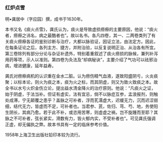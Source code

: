 ### 红炉点雪

明•龚居中（字应园）撰，成书于1630年。

本书又名《痰火点雪》，龚氏认为，痰火是导致虚损痨瘵的主要原因，他说：“痰火者，痨瘵之讳名，病之最酷者也”。故以名书。各凡四卷，其一、二两卷类列了有关痰火痨瘵各证的鉴别诊断与治疗，大都以脉验证，因证立法，由法定方。因此，在每条证论之后，各列主方、捷方，并附治验，以反复说明正治、从治各有所宜。第三卷除列有部分分论与杂证补遗外，特别着重叙述了痰火痨损的脉候，兼列补泻用药等项，示人以准则。第四卷为灸法及“却病秘诀”，主要介绍了气功可以祛邪治病，增进健康，延年益寿。

龚氏对痨瘵病机的认识重在金水二脏。认为痨伤精气血液，遂致阳盛阴亏，火炎痰聚；以标本论，则火为痰之本，痰为火之标，而其阴虚，则又为致火致痰之本。故全书以水亏火炽金伤立论，提出益水清金降火的治疗原则。他说：“凡痰火之证，始于阴虚，于法当补。但证有虚实，法有宜忌，倘不以脉症互参，孟浪报剂，则触处成滞，宁无颠覆之患乎？盖脉之可补者，浮而芤濡虚大，迟缓无力，沉而迟涩弱细，结代无力，皆虚而不足，可补者也。当君参、芪，佐归、芎、芍、地，务使阳生阴长，其病乃愈。若于此不补，或恣用苦寒，则虚虚之祸，岂不旋踵而至耶？其脉之不可补者，弦长紧实，滑数有力，皆火郁内实，不受补者也”。可见龚氏强调正虚，却无偏执之弊。故本书具有一定的临床参考价值。

1958年上海卫生出版社铅印本较为流行。
